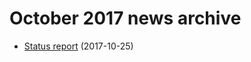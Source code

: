 October 2017 news archive
======================

* [Status report](statusreport.html) (2017-10-25)
